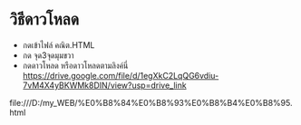 # วิธีดาวโหลด
 - กดเข้าไฟล์ คณิต.HTML
 - กด จุด3จุดมุมขวา
 - กดดาวโหลด
หรือดาวโหลดตามลิงค์นี่
https://drive.google.com/file/d/1egXkC2LqQG6vdiu-7vM4X4yBKWMk8DIN/view?usp=drive_link

file:///D:/my_WEB/%E0%B8%84%E0%B8%93%E0%B8%B4%E0%B8%95.html
